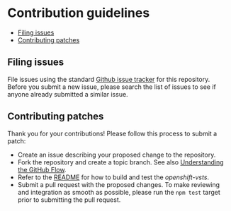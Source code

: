 # Contribution guidelines

<!-- TOC depthFrom:2 -->

- [Filing issues](#filing-issues)
- [Contributing patches](#contributing-patches)

<!-- /TOC -->

## Filing issues

File issues using the standard [Github issue tracker](https://github.com/redhat-developer/openshift-vsts/issues) for this repository.
Before you submit a new issue, please search the list of issues to see if anyone already submitted a similar issue.

## Contributing patches

Thank you for your contributions! Please follow this process to submit a patch:

- Create an issue describing your proposed change to the repository.
- Fork the repository and create a topic branch.
  See also [Understanding the GitHub Flow](https://guides.github.com/introduction/flow/).
- Refer to the [README](./README.md) for how to build and test the _openshift-vsts_.
- Submit a pull request with the proposed changes.
  To make reviewing and integration as smooth as possible, please run the `npm test` target prior to submitting the pull request.
